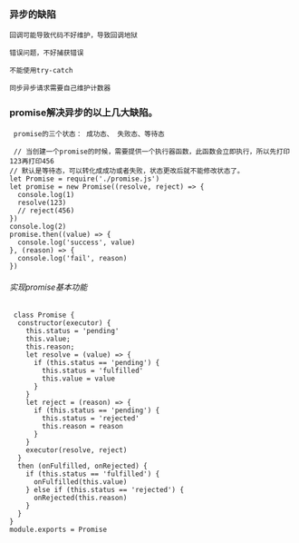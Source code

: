 ### 异步的缺陷

    回调可能导致代码不好维护，导致回调地狱

    错误问题，不好捕获错误

    不能使用try-catch

    同步异步请求需要自己维护计数器

### promise解决异步的以上几大缺陷。

     promise的三个状态： 成功态、 失败态、等待态
     
     // 当创建一个promise的时候，需要提供一个执行器函数，此函数会立即执行，所以先打印123再打印456
    // 默认是等待态，可以转化成成功或者失败，状态更改后就不能修改状态了。
    let Promise = require('./promise.js')
    let promise = new Promise((resolve, reject) => {
      console.log(1)
      resolve(123)
      // reject(456)
    })
    console.log(2)
    promise.then((value) => {
      console.log('success', value)
    }, (reason) => {
      console.log('fail', reason)
    })
  ###### 实现promise基本功能
     class Promise {
      constructor(executor) {
        this.status = 'pending'
        this.value;
        this.reason;
        let resolve = (value) => {
          if (this.status == 'pending') {
            this.status = 'fulfilled'
            this.value = value
          }
        }
        let reject = (reason) => {
          if (this.status == 'pending') {
            this.status = 'rejected'
            this.reason = reason
          }
        }
        executor(resolve, reject)
      }
      then (onFulfilled, onRejected) {
        if (this.status == 'fulfilled') {
          onFulfilled(this.value)
        } else if (this.status == 'rejected') {
          onRejected(this.reason)
        }
      }
    }
    module.exports = Promise
